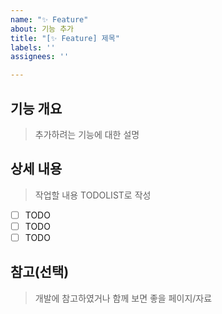```yaml
---
name: "✨ Feature"
about: 기능 추가
title: "[✨ Feature] 제목"
labels: ''
assignees: ''

---
```


## 기능 개요
> 추가하려는 기능에 대한 설명

## 상세 내용
> 작업할 내용 TODOLIST로 작성
- [ ] TODO
- [ ] TODO
- [ ] TODO

## 참고(선택)
> 개발에 참고하였거나 함께 보면 좋을 페이지/자료
